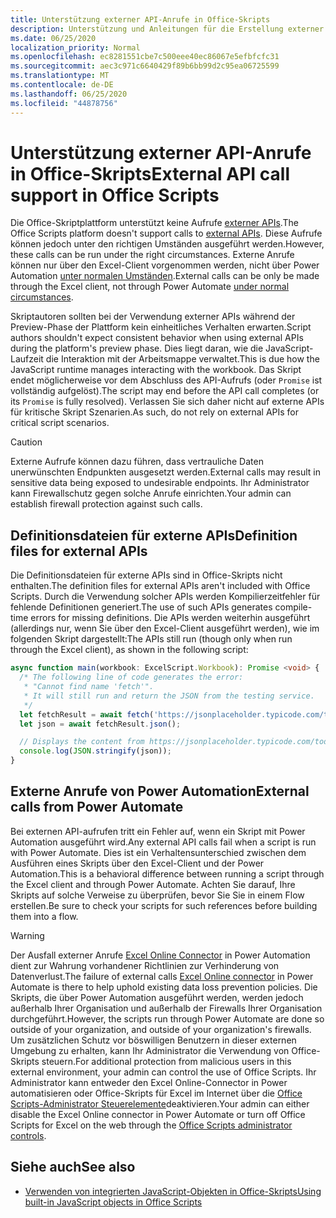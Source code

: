 ```yaml
---
title: Unterstützung externer API-Anrufe in Office-Skripts
description: Unterstützung und Anleitungen für die Erstellung externer API-Aufrufe in einem Office-Skript.
ms.date: 06/25/2020
localization_priority: Normal
ms.openlocfilehash: ec8281551cbe7c500eee40ec86067e5efbfcfc31
ms.sourcegitcommit: aec3c971c6640429f89b6bb99d2c95ea06725599
ms.translationtype: MT
ms.contentlocale: de-DE
ms.lasthandoff: 06/25/2020
ms.locfileid: "44878756"
---
```

# <a name="external-api-call-support-in-office-scripts"></a><span data-ttu-id="4d945-103">Unterstützung externer API-Anrufe in Office-Skripts</span><span class="sxs-lookup"><span data-stu-id="4d945-103">External API call support in Office Scripts</span></span>

<span data-ttu-id="4d945-104">Die Office-Skriptplattform unterstützt keine Aufrufe [externer APIs](https://developer.mozilla.org/docs/Web/API).</span><span class="sxs-lookup"><span data-stu-id="4d945-104">The Office Scripts platform doesn't support calls to [external APIs](https://developer.mozilla.org/docs/Web/API).</span></span> <span data-ttu-id="4d945-105">Diese Aufrufe können jedoch unter den richtigen Umständen ausgeführt werden.</span><span class="sxs-lookup"><span data-stu-id="4d945-105">However, these calls can be run under the right circumstances.</span></span> <span data-ttu-id="4d945-106">Externe Anrufe können nur über den Excel-Client vorgenommen werden, nicht über Power Automation [unter normalen Umständen](#external-calls-from-power-automate).</span><span class="sxs-lookup"><span data-stu-id="4d945-106">External calls can be only be made through the Excel client, not through Power Automate [under normal circumstances](#external-calls-from-power-automate).</span></span>

<span data-ttu-id="4d945-107">Skriptautoren sollten bei der Verwendung externer APIs während der Preview-Phase der Plattform kein einheitliches Verhalten erwarten.</span><span class="sxs-lookup"><span data-stu-id="4d945-107">Script authors shouldn't expect consistent behavior when using external APIs during the platform's preview phase.</span></span> <span data-ttu-id="4d945-108">Dies liegt daran, wie die JavaScript-Laufzeit die Interaktion mit der Arbeitsmappe verwaltet.</span><span class="sxs-lookup"><span data-stu-id="4d945-108">This is due how the JavaScript runtime manages interacting with the workbook.</span></span> <span data-ttu-id="4d945-109">Das Skript endet möglicherweise vor dem Abschluss des API-Aufrufs (oder `Promise` ist vollständig aufgelöst).</span><span class="sxs-lookup"><span data-stu-id="4d945-109">The script may end before the API call completes (or its `Promise` is fully resolved).</span></span> <span data-ttu-id="4d945-110">Verlassen Sie sich daher nicht auf externe APIs für kritische Skript Szenarien.</span><span class="sxs-lookup"><span data-stu-id="4d945-110">As such, do not rely on external APIs for critical script scenarios.</span></span>

> [!CAUTION]
> <span data-ttu-id="4d945-111">Externe Aufrufe können dazu führen, dass vertrauliche Daten unerwünschten Endpunkten ausgesetzt werden.</span><span class="sxs-lookup"><span data-stu-id="4d945-111">External calls may result in sensitive data being exposed to undesirable endpoints.</span></span> <span data-ttu-id="4d945-112">Ihr Administrator kann Firewallschutz gegen solche Anrufe einrichten.</span><span class="sxs-lookup"><span data-stu-id="4d945-112">Your admin can establish firewall protection against such calls.</span></span>

## <a name="definition-files-for-external-apis"></a><span data-ttu-id="4d945-113">Definitionsdateien für externe APIs</span><span class="sxs-lookup"><span data-stu-id="4d945-113">Definition files for external APIs</span></span>

<span data-ttu-id="4d945-114">Die Definitionsdateien für externe APIs sind in Office-Skripts nicht enthalten.</span><span class="sxs-lookup"><span data-stu-id="4d945-114">The definition files for external APIs aren't included with Office Scripts.</span></span> <span data-ttu-id="4d945-115">Durch die Verwendung solcher APIs werden Kompilierzeitfehler für fehlende Definitionen generiert.</span><span class="sxs-lookup"><span data-stu-id="4d945-115">The use of such APIs generates compile-time errors for missing definitions.</span></span> <span data-ttu-id="4d945-116">Die APIs werden weiterhin ausgeführt (allerdings nur, wenn Sie über den Excel-Client ausgeführt werden), wie im folgenden Skript dargestellt:</span><span class="sxs-lookup"><span data-stu-id="4d945-116">The APIs still run (though only when run through the Excel client), as shown in the following script:</span></span>

```typescript
async function main(workbook: ExcelScript.Workbook): Promise <void> {
  /* The following line of code generates the error:
   * "Cannot find name 'fetch'".
   * It will still run and return the JSON from the testing service.
   */
  let fetchResult = await fetch('https://jsonplaceholder.typicode.com/todos/1');
  let json = await fetchResult.json();

  // Displays the content from https://jsonplaceholder.typicode.com/todos/1
  console.log(JSON.stringify(json));
}
```

## <a name="external-calls-from-power-automate"></a><span data-ttu-id="4d945-117">Externe Anrufe von Power Automation</span><span class="sxs-lookup"><span data-stu-id="4d945-117">External calls from Power Automate</span></span>

<span data-ttu-id="4d945-118">Bei externen API-aufrufen tritt ein Fehler auf, wenn ein Skript mit Power Automation ausgeführt wird.</span><span class="sxs-lookup"><span data-stu-id="4d945-118">Any external API calls fail when a script is run with Power Automate.</span></span> <span data-ttu-id="4d945-119">Dies ist ein Verhaltensunterschied zwischen dem Ausführen eines Skripts über den Excel-Client und der Power Automation.</span><span class="sxs-lookup"><span data-stu-id="4d945-119">This is a behavioral difference between running a script through the Excel client and through Power Automate.</span></span> <span data-ttu-id="4d945-120">Achten Sie darauf, Ihre Skripts auf solche Verweise zu überprüfen, bevor Sie Sie in einem Flow erstellen.</span><span class="sxs-lookup"><span data-stu-id="4d945-120">Be sure to check your scripts for such references before building them into a flow.</span></span>

> [!WARNING]
> <span data-ttu-id="4d945-121">Der Ausfall externer Anrufe [Excel Online Connector](/connectors/excelonlinebusiness) in Power Automation dient zur Wahrung vorhandener Richtlinien zur Verhinderung von Datenverlust.</span><span class="sxs-lookup"><span data-stu-id="4d945-121">The failure of external calls [Excel Online connector](/connectors/excelonlinebusiness) in Power Automate is there to help uphold existing data loss prevention policies.</span></span> <span data-ttu-id="4d945-122">Die Skripts, die über Power Automation ausgeführt werden, werden jedoch außerhalb Ihrer Organisation und außerhalb der Firewalls Ihrer Organisation durchgeführt.</span><span class="sxs-lookup"><span data-stu-id="4d945-122">However, the scripts run through Power Automate are done so outside of your organization, and outside of your organization's firewalls.</span></span> <span data-ttu-id="4d945-123">Um zusätzlichen Schutz vor böswilligen Benutzern in dieser externen Umgebung zu erhalten, kann Ihr Administrator die Verwendung von Office-Skripts steuern.</span><span class="sxs-lookup"><span data-stu-id="4d945-123">For additional protection from malicious users in this external environment, your admin can control the use of Office Scripts.</span></span> <span data-ttu-id="4d945-124">Ihr Administrator kann entweder den Excel Online-Connector in Power automatisieren oder Office-Skripts für Excel im Internet über die [Office Scripts-Administrator Steuerelemente](https://support.microsoft.com/office/19d3c51a-6ca2-40ab-978d-60fa49554dcf)deaktivieren.</span><span class="sxs-lookup"><span data-stu-id="4d945-124">Your admin can either disable the Excel Online connector in Power Automate or turn off Office Scripts for Excel on the web through the [Office Scripts administrator controls](https://support.microsoft.com/office/19d3c51a-6ca2-40ab-978d-60fa49554dcf).</span></span>

## <a name="see-also"></a><span data-ttu-id="4d945-125">Siehe auch</span><span class="sxs-lookup"><span data-stu-id="4d945-125">See also</span></span>

- [<span data-ttu-id="4d945-126">Verwenden von integrierten JavaScript-Objekten in Office-Skripts</span><span class="sxs-lookup"><span data-stu-id="4d945-126">Using built-in JavaScript objects in Office Scripts</span></span>](javascript-objects.md)